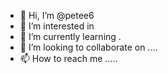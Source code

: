 - 👋 Hi, I’m @petee6 
- 👀 I’m interested in 
- 🌱 I’m currently learning .
- 💞️ I’m looking to collaborate on ....
- 📫 How to reach me .....

<!---
petee6/petee6 is a ✨ special ✨ repository because its `README.md` (this file) appears on your GitHub profile.
You can click the Preview link to take a look at your changes.
--->
